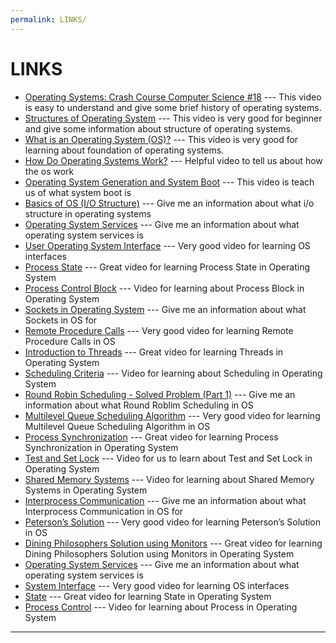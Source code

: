 ```yaml
---
permalink: LINKS/
---
```


# LINKS

* [Operating Systems: Crash Course Computer Science #18](https://youtu.be/26QPDBe-NB8?si=7LwBsvkdlk_8zfej) --- 
This video is easy to understand and give some brief history of operating systems.
* [Structures of Operating System](https://youtu.be/XXPBl20J22w?si=3Mi1kZKiL-oJfv3B) --- 
This video is very good for beginner and give some information about structure of operating systems.
* [What is an Operating System (OS)?](https://youtu.be/RhHMgkUdhdk?si=j6Dl2OP-CkkiY2XB) --- 
This video is very good for learning about foundation of operating systems.
* [How Do Operating Systems Work?](https://youtu.be/GjNp0bBrjmU?si=fZMLSmfvqp2qvDc-) --- 
Helpful video to tell us about how the os work 
* [Operating System Generation and System Boot](https://youtu.be/wD0PrF3fGSY?si=wgEn382HKli4zeiC) --- 
This video is teach us of what system boot is
* [Basics of OS (I/O Structure)](https://youtu.be/F18RiREDkwE?si=0at8v4ppRJjmSCnd) --- 
Give me an information about what i/o structure in operating systems
* [Operating System Services](https://youtu.be/TQWERtMoKbI?si=KbI0ghDnWD22Xrgi) --- 
Give me an information about what operating system services is
* [User Operating System Interface](https://youtu.be/psDpbWscPuE?si=Z3PV7WouEGPt2G-5) --- 
Very good video for learning OS interfaces
* [Process State](https://youtu.be/jZ_6PXoaoxo?si=Se3UbJpy9Jk0sOX6) --- 
Great video for learning Process State in Operating System
* [Process Control Block](https://youtu.be/4s2MKuVYKV8?si=jrMfNVjiTpAjoq5s) --- 
Video for learning about Process Block in Operating System
* [Sockets in Operating System](https://youtu.be/uagKTbohimU?si=MtappAIVJAM3DEBL) --- 
Give me an information about what Sockets in OS for
* [Remote Procedure Calls](https://youtu.be/QmhTjsOOrlw?si=tTKNMBGRWFN3MDeQ) --- 
Very good video for learning Remote Procedure Calls in OS 
* [Introduction to Threads](https://youtu.be/LOfGJcVnvAk?si=ZCFRRxRb9o4jvaqC) --- 
Great video for learning Threads in Operating System
* [Scheduling Criteria](https://youtu.be/bWHFY8-rL5I?si=sYp1NJaNafkKv0-O) --- 
Video for learning about Scheduling in Operating System
* [Round Robin Scheduling - Solved Problem (Part 1)](https://youtu.be/QlCmgBOMjlI?si=GCKBIt362NSA7O--) --- 
Give me an information about what Round Roblim Scheduling in OS 
* [Multilevel Queue Scheduling Algorithm](https://youtu.be/fvkSXMZaBNY?si=vQIhuqKIqrEIBpyy) --- 
Very good video for learning Multilevel Queue Scheduling Algorithm in OS 
* [Process Synchronization](https://youtu.be/ph2awKa8r5Y?si=XVBynEEd5pWx7MDR) --- 
Great video for learning Process Synchronization in Operating System
* [Test and Set Lock](https://youtu.be/5oZYS5dTrmk?si=PGOdl1f4KWZdFMzg) --- 
Video for us to learn about Test and Set Lock in Operating System
* [Shared Memory Systems](https://youtu.be/4s2MKuVYKV8?si=jrMfNVjiTpAjoq5s) --- 
Video for learning about Shared Memory Systems in Operating System
* [Interprocess Communication](https://youtu.be/uagKTbohimU?si=MtappAIVJAM3DEBL) --- 
Give me an information about what Interprocess Communication in OS for
* [Peterson’s Solution](https://youtu.be/QmhTjsOOrlw?si=tTKNMBGRWFN3MDeQ) --- 
Very good video for learning Peterson’s Solution in OS 
* [Dining Philosophers Solution using Monitors](https://youtu.be/LOfGJcVnvAk?si=ZCFRRxRb9o4jvaqC) --- 
Great video for learning Dining Philosophers Solution using Monitors in Operating System
* [Operating System Services](https://youtu.be/TQWERtMoKbI?si=KbI0ghDnWD22Xrgi) --- 
Give me an information about what operating system services is
* [System Interface](https://youtu.be/psDpbWscPuE?si=Z3PV7WouEGPt2G-5) --- 
Very good video for learning OS interfaces
* [State](https://youtu.be/jZ_6PXoaoxo?si=Se3UbJpy9Jk0sOX6) --- 
Great video for learning State in Operating System
* [Process Control](https://youtu.be/4s2MKuVYKV8?si=jrMfNVjiTpAjoq5s) --- 
Video for learning about Process in Operating System
<hr>

